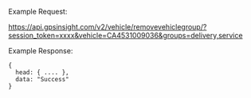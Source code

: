 Example Request:

https://api.gpsinsight.com/v2/vehicle/removevehiclegroup/?session_token=xxxx&vehicle=CA4531009036&groups=delivery,service

Example Response:

    {
      head: { .... },
      data: "Success"
    }
